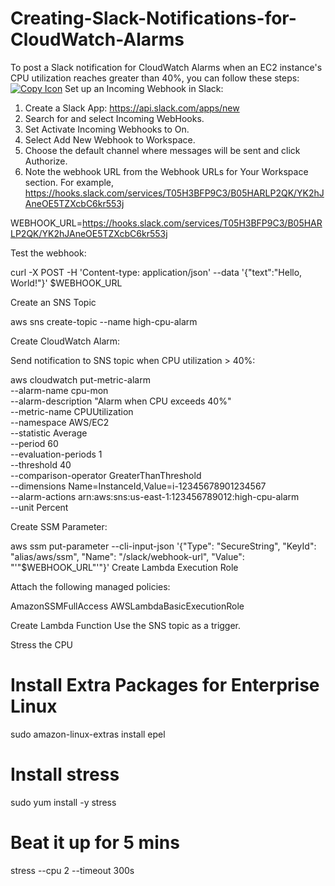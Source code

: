 # Creating-Slack-Notifications-for-CloudWatch-Alarms
To post a Slack notification for CloudWatch Alarms when an EC2 instance's CPU utilization reaches greater than 40%, you can follow these steps:
[![Copy Icon](https://example.com/copy-icon.png)](https://example.com/your-link-to-copy)
Set up an Incoming Webhook in Slack:
1. Create a Slack App: https://api.slack.com/apps/new
2. Search for and select Incoming WebHooks.
3. Set Activate Incoming Webhooks to On.
4. Select Add New Webhook to Workspace.
5. Choose the default channel where messages will be sent and click Authorize.
6. Note the webhook URL from the Webhook URLs for Your Workspace section. For example, https://hooks.slack.com/services/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

WEBHOOK_URL=https://hooks.slack.com/services/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

Test the webhook:

curl -X POST -H 'Content-type: application/json' --data '{"text":"Hello, World!"}' $WEBHOOK_URL

Create an SNS Topic

aws sns create-topic --name high-cpu-alarm

Create CloudWatch Alarm:

Send notification to SNS topic when CPU utilization > 40%:

aws cloudwatch put-metric-alarm \
    --alarm-name cpu-mon \
    --alarm-description "Alarm when CPU exceeds 40%" \
    --metric-name CPUUtilization \
    --namespace AWS/EC2 \
    --statistic Average \
    --period 60 \
    --evaluation-periods 1 \
    --threshold 40 \
    --comparison-operator GreaterThanThreshold \
    --dimensions Name=InstanceId,Value=i-12345678901234567 \
    --alarm-actions arn:aws:sns:us-east-1:123456789012:high-cpu-alarm \
    --unit Percent

Create SSM Parameter:

aws ssm put-parameter --cli-input-json '{"Type": "SecureString", "KeyId": "alias/aws/ssm", "Name": "/slack/webhook-url", "Value": "'"$WEBHOOK_URL"'"}'
Create Lambda Execution Role

Attach the following managed policies:

AmazonSSMFullAccess
AWSLambdaBasicExecutionRole

Create Lambda Function
Use the SNS topic as a trigger.

Stress the CPU
# Install Extra Packages for Enterprise Linux
sudo amazon-linux-extras install epel
# Install stress
sudo yum install -y stress
# Beat it up for 5 mins
stress --cpu 2 --timeout 300s
